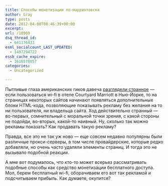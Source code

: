 ```yaml
---
title: Способы монетизации по-марриотовски
author: Gray
type: posts
date: 2012-04-08T08:46:39+00:00
excerpt:
url: /10969
dsq_thread_id:
  - 641176433
esml_socialcount_LAST_UPDATED:
  - 1497294722
essb_cache_expire:
  - 1616578057
categories:
  - Uncategorized

---
```








Пытливые глаза американских гиков давеча [разглядели странное][1] — если пользоваться wi-fi в отеле Courtyard Marriott в Нью-Йорке, то на страницах некоторых сайтов начинают появляться дополнительные блоки HTML-кода, позволяющие показывать рекламу без желания на то ни пользователя, ни владельца сайта. Ход действительно странный — во-первых, сомнительный с моральной точки зрения, с какой стороны не подойди, во-вторых, какой-то наивный. Ну, сколько так можно рекламы показать? Как продавать такую рекламу?

Правда, все это не так уж ново — еще совсем недавно популярны были различные прокси-серверы, в том числе провайдерские, которые редко добавляли, но очень часто удаляли элементы страниц. И тогда это не вызывало подобной реакции.

А мне вот подумалось, что кто-то может всерьез рассматривать подобные способы как средство монетизации бесплатного доступа. Мол, берем бесплатный wi-fi, оборачиваем его вот так рекламой и подсчитываем прибыль. Как думаете, окупится?

 [1]: http://bits.blogs.nytimes.com/2012/04/06/courtyard-marriott-wifi/